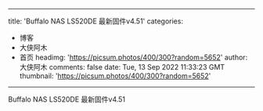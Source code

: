 
---
title: 'Buffalo NAS LS520DE 最新固件v4.51'
categories: 
 - 博客
 - 大侠阿木
 - 首页
headimg: 'https://picsum.photos/400/300?random=5652'
author: 大侠阿木
comments: false
date: Tue, 13 Sep 2022 11:33:23 GMT
thumbnail: 'https://picsum.photos/400/300?random=5652'
---

<div>   
Buffalo NAS LS520DE 最新固件v4.51  
</div>
            